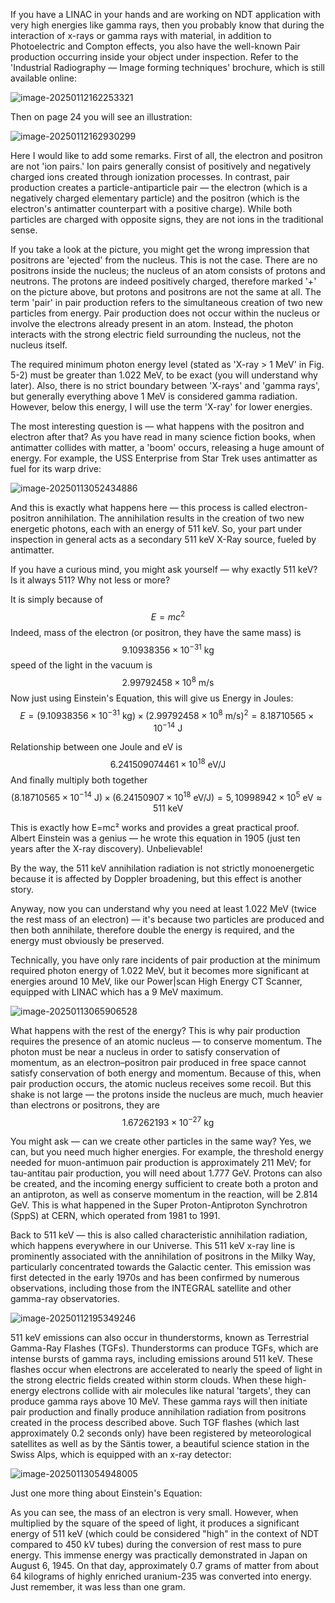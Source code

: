 If you have a LINAC in your hands and are working on NDT application with very high energies like gamma rays, then you probably know that during the interaction of x-rays or gamma rays with material, in addition to Photoelectric and Compton effects, you also have the well-known Pair production occurring inside your object under inspection. Refer to the 'Industrial Radiography — Image forming techniques' brochure, which is still available online:

![image-20250112162253321](assets/image-20250112162253321.png)

Then on page 24 you will see an illustration:

![image-20250112162930299](assets/image-20250112162930299.png)

Here I would like to add some remarks. First of all, the electron and positron are not 'ion pairs.' Ion pairs generally consist of positively and negatively charged ions created through ionization processes. In contrast, pair production creates a particle-antiparticle pair — the electron (which is a negatively charged elementary particle) and the positron (which is the electron's antimatter counterpart with a positive charge). While both particles are charged with opposite signs, they are not ions in the traditional sense.

If you take a look at the picture, you might get the wrong impression that positrons are 'ejected' from the nucleus. This is not the case. There are no positrons inside the nucleus; the nucleus of an atom consists of protons and neutrons. The protons are indeed positively charged, therefore marked '+' on the picture above, but protons and positrons are not the same at all. The term 'pair' in pair production refers to the simultaneous creation of two new particles from energy. Pair production does not occur within the nucleus or involve the electrons already present in an atom. Instead, the photon interacts with the strong electric field surrounding the nucleus, not the nucleus itself.

The required minimum photon energy level (stated as 'X-ray > 1 MeV' in Fig. 5-2) must be greater than 1.022 MeV, to be exact (you will understand why later). Also, there is no strict boundary between 'X-rays' and 'gamma rays', but generally everything above 1 MeV is considered gamma radiation. However, below this energy, I will use the term 'X-ray' for lower energies.

The most interesting question is — what happens with the positron and electron after that? As you have read in many science fiction books, when antimatter collides with matter, a 'boom' occurs, releasing a huge amount of energy. For example, the USS Enterprise from Star Trek uses antimatter as fuel for its warp drive:

![image-20250113052434886](assets/image-20250113052434886.png)

And this is exactly what happens here — this process is called electron-positron annihilation. The annihilation results in the creation of two new energetic photons, each with an energy of 511 keV. So, your part under inspection in general acts as a secondary 511 keV X-Ray source, fueled by antimatter.

If you have a curious mind, you might ask yourself — why exactly 511 keV? Is it always 511? Why not less or more?

It is simply because of 
$$
E=mc^2
$$
Indeed, mass of the electron (or positron, they have the same mass) is 
$$
9.10938356 \times 10^{-31} \text{ kg}
$$
speed of the light in the vacuum is
$$
2.99792458 \times 10^{8} \text{ m/s}
$$
Now just using Einstein's Equation, this will give us Energy in Joules:
$$
E = (9.10938356 \times 10^{-31} \text{ kg}) \times (2.99792458 \times 10^{8} \text{ m/s})^2 = 8.18710565 \times 10^{-14} \text{ J}
$$

Relationship between one Joule and eV is 
$$
6.241509074461 \times 10^{18} \text{ eV/J}
$$
And finally multiply both together
$$
(8.18710565 \times 10^{-14} \text{ J}) \times (6.24150907 \times 10^{18} \text{ eV/J}) = 5,10998942 \times 10^{5} \text{ eV} \approx 511 \text{ keV}
$$

This is exactly how E=mc² works and provides a great practical proof. Albert Einstein was a genius — he wrote this equation in 1905 (just ten years after the X-ray discovery). Unbelievable!

By the way, the 511 keV annihilation radiation is not strictly monoenergetic because it is affected by Doppler broadening, but this effect is another story.

Anyway, now you can understand why you need at least 1.022 MeV (twice the rest mass of an electron) — it's because two particles are produced and then both annihilate, therefore double the energy is required, and the energy must obviously be preserved.

Technically, you have only rare incidents of pair production at the minimum required photon energy of 1.022 MeV, but it becomes more significant at energies around 10 MeV, like our Power|scan High Energy CT Scanner, equipped with LINAC which has a 9 MeV maximum. 

![image-20250113065906528](assets/image-20250113065906528.png)

What happens with the rest of the energy? This is why pair production requires the presence of an atomic nucleus — to conserve momentum. The photon must be near a nucleus in order to satisfy conservation of momentum, as an electron–positron pair produced in free space cannot satisfy conservation of both energy and momentum. Because of this, when pair production occurs, the atomic nucleus receives some recoil. But this shake is not large — the protons inside the nucleus are much, much heavier than electrons or positrons, they are
$$
1.67262193 \times 10^{-27} \text{ kg}
$$


You might ask — can we create other particles in the same way? Yes, we can, but you need much higher energies. For example, the threshold energy needed for muon-antimuon pair production is approximately 211 MeV; for tau-antitau pair production, you will need about 1.777 GeV. Protons can also be created, and the incoming energy sufficient to create both a proton and an antiproton, as well as conserve momentum in the reaction, will be 2.814 GeV. This is what happened in the Super Proton-Antiproton Synchrotron (SppS) at CERN, which operated from 1981 to 1991.

Back to 511 keV — this is also called characteristic annihilation radiation, which happens everywhere in our Universe. This 511 keV x-ray line is prominently associated with the annihilation of positrons in the Milky Way, particularly concentrated towards the Galactic center. This emission was first detected in the early 1970s and has been confirmed by numerous observations, including those from the INTEGRAL satellite and other gamma-ray observatories.

![image-20250112195349246](assets/image-20250112195349246.png)

511 keV emissions can also occur in thunderstorms, known as Terrestrial Gamma-Ray Flashes (TGFs). Thunderstorms can produce TGFs, which are intense bursts of gamma rays, including emissions around 511 keV. These flashes occur when electrons are accelerated to nearly the speed of light in the strong electric fields created within storm clouds. When these high-energy electrons collide with air molecules like natural 'targets', they can produce gamma rays above 10 MeV. These gamma rays will then initiate pair production and finally produce annihilation radiation from positrons created in the process described above. Such TGF flashes (which last approximately 0.2 seconds only) have been registered by meteorological satellites as well as by the Säntis tower, a beautiful science station in the Swiss Alps, which is equipped with an x-ray detector:

![image-20250113054948005](assets/image-20250113054948005.png)

Just one more thing about Einstein's Equation:

As you can see, the mass of an electron is very small. However, when multiplied by the square of the speed of light, it produces a significant energy of 511 keV (which could be considered "high" in the context of NDT compared to 450 kV tubes) during the conversion of rest mass to pure energy. This immense energy was practically demonstrated in Japan on August 6, 1945. On that day, approximately 0.7 grams of matter from about 64 kilograms of highly enriched uranium-235 was converted into energy. Just remember, it was less than one gram.

